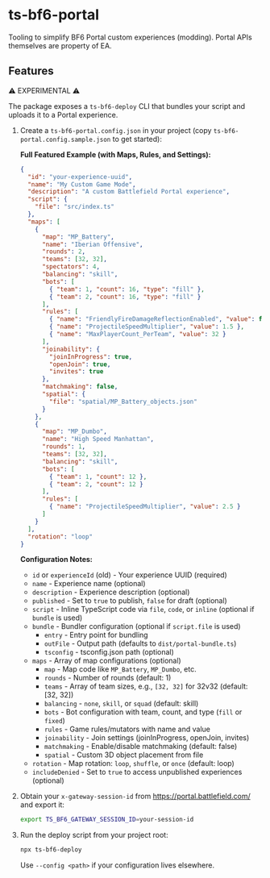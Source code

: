 # ts-bf6-portal

Tooling to simplify BF6 Portal custom experiences (modding). Portal APIs themselves are property of EA.

## Features

:warning: EXPERIMENTAL :warning: 

The package exposes a `ts-bf6-deploy` CLI that bundles your script and uploads it to a Portal experience.

1. Create a `ts-bf6-portal.config.json` in your project (copy `ts-bf6-portal.config.sample.json` to get started):

   **Full Featured Example (with Maps, Rules, and Settings):**
   ```json
   {
     "id": "your-experience-uuid",
     "name": "My Custom Game Mode",
     "description": "A custom Battlefield Portal experience",
     "script": {
       "file": "src/index.ts"
     },
     "maps": [
       {
         "map": "MP_Battery",
         "name": "Iberian Offensive",
         "rounds": 2,
         "teams": [32, 32],
         "spectators": 4,
         "balancing": "skill",
         "bots": [
           { "team": 1, "count": 16, "type": "fill" },
           { "team": 2, "count": 16, "type": "fill" }
         ],
         "rules": [
           { "name": "FriendlyFireDamageReflectionEnabled", "value": false },
           { "name": "ProjectileSpeedMultiplier", "value": 1.5 },
           { "name": "MaxPlayerCount_PerTeam", "value": 32 }
         ],
         "joinability": {
           "joinInProgress": true,
           "openJoin": true,
           "invites": true
         },
         "matchmaking": false,
         "spatial": {
           "file": "spatial/MP_Battery_objects.json"
         }
       },
       {
         "map": "MP_Dumbo",
         "name": "High Speed Manhattan",
         "rounds": 1,
         "teams": [32, 32],
         "balancing": "skill",
         "bots": [
           { "team": 1, "count": 12 },
           { "team": 2, "count": 12 }
         ],
         "rules": [
           { "name": "ProjectileSpeedMultiplier", "value": 2.5 }
         ]
       }
     ],
     "rotation": "loop"
   }
   ```

   **Configuration Notes:**
   - `id` or `experienceId` (old) - Your experience UUID (required)
   - `name` - Experience name (optional)
   - `description` - Experience description (optional)
   - `published` - Set to `true` to publish, `false` for draft (optional)
   - `script` - Inline TypeScript code via `file`, `code`, or `inline` (optional if `bundle` is used)
   - `bundle` - Bundler configuration (optional if `script.file` is used)
     - `entry` - Entry point for bundling
     - `outFile` - Output path (defaults to `dist/portal-bundle.ts`)
     - `tsconfig` - tsconfig.json path (optional)
   - `maps` - Array of map configurations (optional)
     - `map` - Map code like `MP_Battery`, `MP_Dumbo`, etc.
     - `rounds` - Number of rounds (default: 1)
     - `teams` - Array of team sizes, e.g., `[32, 32]` for 32v32 (default: [32, 32])
     - `balancing` - `none`, `skill`, or `squad` (default: skill)
     - `bots` - Bot configuration with team, count, and type (`fill` or `fixed`)
     - `rules` - Game rules/mutators with name and value
     - `joinability` - Join settings (joinInProgress, openJoin, invites)
     - `matchmaking` - Enable/disable matchmaking (default: false)
     - `spatial` - Custom 3D object placement from file
   - `rotation` - Map rotation: `loop`, `shuffle`, or `once` (default: loop)
   - `includeDenied` - Set to `true` to access unpublished experiences (optional)

2. Obtain your `x-gateway-session-id` from https://portal.battlefield.com/ and export it:

   ```bash
   export TS_BF6_GATEWAY_SESSION_ID=your-session-id
   ```

3. Run the deploy script from your project root:

   ```bash
   npx ts-bf6-deploy
   ```

   Use `--config <path>` if your configuration lives elsewhere.
